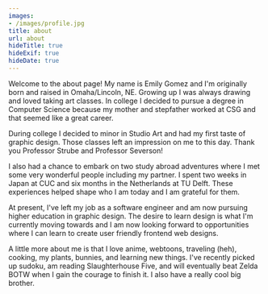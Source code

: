 ```yaml
---
images:
- /images/profile.jpg
title: about
url: about
hideTitle: true
hideExif: true
hideDate: true
---
```


<div align="left-aligned">
	<p>
        Welcome to the about page! My name is Emily Gomez and I'm originally born and raised in Omaha/Lincoln, NE. Growing up I was always drawing and loved taking art classes. In college I decided to pursue a degree in Computer Science because my mother and stepfather worked at CSG and that seemed like a great career. 
	</p>
	<p>
		During college I decided to minor in Studio Art and had my first taste of graphic design.
		Those classes left an impression on me to this day. Thank you Professor Strube and Professor Severson!
	</p>
	<p>
		I also had a chance to embark on two study abroad adventures where I met some very wonderful people including my partner. I spent two weeks in Japan at CUC and six months in the Netherlands at TU Delft. These experiences helped shape who I am today and I am grateful for them.
	</p>
	<p>
		At present, I've left my job as a software engineer and am now pursuing higher education in graphic design. The desire to learn design is what I'm currently moving towards and I am now looking forward to opportunities where I can learn to create user friendly frontend web designs.
	</p>
	<p>
		A little more about me is that I love anime, webtoons, traveling (heh), cooking, my plants, bunnies, and learning new things. I've recently picked up sudoku, am reading Slaughterhouse Five, and will eventually beat Zelda BOTW when I gain the courage to finish it. I also have a really cool big brother.
	</p>
</div>